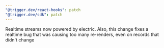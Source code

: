 ```yaml
---
"@trigger.dev/react-hooks": patch
"@trigger.dev/sdk": patch
---
```


Realtime streams now powered by electric. Also, this change fixes a realtime bug that was causing too many re-renders, even on records that didn't change

